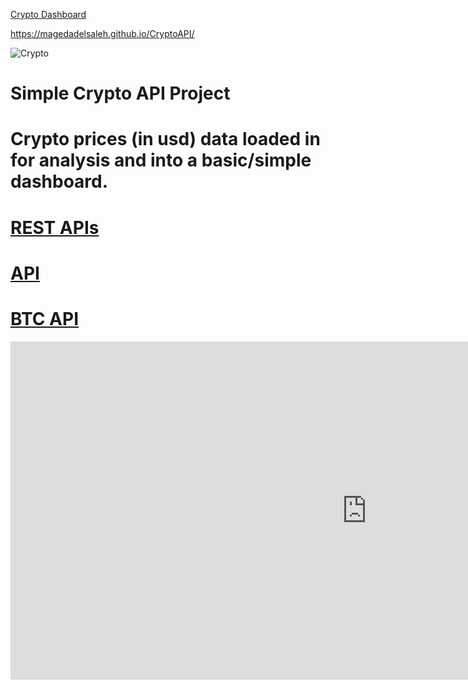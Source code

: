 [Crypto Dashboard](https://app.powerbi.com/reportEmbed?reportId=8d6db256-34bd-4640-9eb0-17b5acbee4d0&autoAuth=true&ctid=600abf2f-fdf7-4e15-acf7-ee63588ae13a&config=eyJjbHVzdGVyVXJsIjoiaHR0cHM6Ly82MDBhYmYyZmZkZjc0ZTE1YWNmN2VlNjM1ODhhZTEzYS1hcGkuYW5hbHlzaXMud2luZG93cy5uZXQvIn0%3D)

https://magedadelsaleh.github.io/CryptoAPI/ 

![Crypto](https://user-images.githubusercontent.com/80975738/144709963-4c91469f-d25f-4e85-b2e2-f2c8aac7de1a.jpg)

# Simple Crypto API Project
# Crypto prices (in usd) data loaded in for analysis and into a basic/simple dashboard. 
# [REST APIs](https://docs.cryptowat.ch/rest-api/markets/details)
# [API](https://api.cryptowat.ch/markets/coinbase-pro)
# [BTC API](https://api.cryptowat.ch/markets/coinbase-pro/btcusd/ohlc)

<iframe title="Crypto_API_USD - Page 1" width="1140" height="541.25" src="https://app.powerbi.com/reportEmbed?reportId=8d6db256-34bd-4640-9eb0-17b5acbee4d0&autoAuth=true&ctid=600abf2f-fdf7-4e15-acf7-ee63588ae13a&config=eyJjbHVzdGVyVXJsIjoiaHR0cHM6Ly82MDBhYmYyZmZkZjc0ZTE1YWNmN2VlNjM1ODhhZTEzYS1hcGkuYW5hbHlzaXMud2luZG93cy5uZXQvIn0%3D" frameborder="0" allowFullScreen="true"></iframe>
